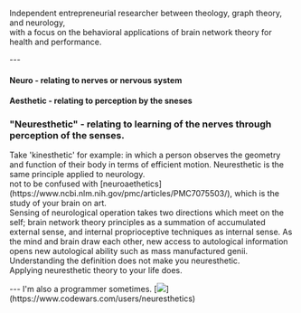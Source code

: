 <p>
  Independent entrepreneurial researcher between theology, graph theory, and neurology,</br>
with a focus on the behavioral applications of brain network theory for health and performance.</br>
</p>
---

#### Neuro - relating to nerves or nervous system
#### Aesthetic - relating to perception by the sneses
### "Neuresthetic" - relating to learning of the nerves through perception of the senses.
<p>
Take 'kinesthetic' for example: in which a person observes the geometry and function of their body in terms of efficient motion. Neuresthetic is the same principle applied to neurology.</br>
not to be confused with [neuroaethetics](https://www.ncbi.nlm.nih.gov/pmc/articles/PMC7075503/), which is the study of your brain on art.</br>
Sensing of neurological operation takes two directions which meet on the self; brain network theory principles as a summation of accumulated external sense, and internal proprioceptive techniques as internal sense. As the mind and brain draw each other, new access to autological information opens new autological ability such as mass manufactured genii.</br>
Understanding the definition does not make you neuresthetic.</br>
Applying neuresthetic theory to your life does.</br>
</p>
---
I'm also a programmer sometimes.
<!-- [<img src="https://www.codewars.com/users/neuresthetics/badges/large">](https://www.codewars.com/users/neuresthetics) -->
[<img src="https://www.codewars.com/users/neuresthetics/badges/micro">](https://www.codewars.com/users/neuresthetics)

